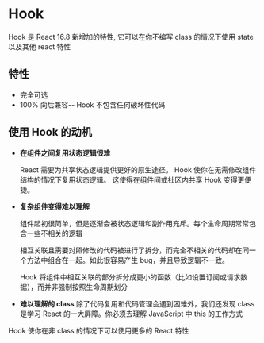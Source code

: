 # Hook

Hook 是 React 16.8 新增加的特性, 它可以在你不编写 class 的情况下使用 state 以及其他 react 特性

## 特性

- 完全可选
- 100% 向后兼容-- Hook 不包含任何破坏性代码

## 使用 Hook 的动机

- **在组件之间复用状态逻辑很难**

  React 需要为共享状态逻辑提供更好的原生途径。
  Hook 使你在无需修改组件结构的情况下复用状态逻辑。 这使得在组件间或社区内共享 Hook 变得更便捷。

- **复杂组件变得难以理解**

  组件起初很简单，但是逐渐会被状态逻辑和副作用充斥。每个生命周期常常包含一些不相关的逻辑

  相互关联且需要对照修改的代码被进行了拆分，而完全不相关的代码却在同一个方法中组合在一起。如此很容易产生 bug，并且导致逻辑不一致。

  Hook 将组件中相互关联的部分拆分成更小的函数（比如设置订阅或请求数据），而并非强制按照生命周期划分

- **难以理解的 class**
  除了代码复用和代码管理会遇到困难外，我们还发现 class 是学习 React 的一大屏障。你必须去理解 JavaScript 中 this 的工作方式


Hook 使你在非 class 的情况下可以使用更多的 React 特性